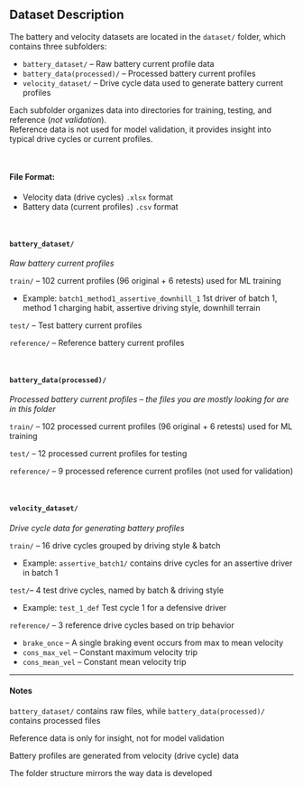 ## Dataset Description

The battery and velocity datasets are located in the `dataset/` folder, which contains three subfolders:

- `battery_dataset/` – Raw battery current profile data
- `battery_data(processed)/` – Processed battery current profiles
- `velocity_dataset/` – Drive cycle data used to generate battery current profiles

Each subfolder organizes data into directories for training, testing, and reference (*not validation*).  
Reference data is not used for model validation, it provides insight into typical drive cycles or current profiles.

<br>

#### File Format:
- Velocity data (drive cycles) `.xlsx` format  
- Battery data (current profiles) `.csv` format  

<br>

#### `battery_dataset/ `
*Raw battery current profiles*

`train/` – 102 current profiles (96 original + 6 retests) used for ML training
  - Example: `batch1_method1_assertive_downhill_1` 
    1st driver of batch 1, method 1 charging habit, assertive driving style, downhill terrain
  
`test/` – Test battery current profiles

`reference/` – Reference battery current profiles

<br>

#### `battery_data(processed)/` 
*Processed battery current profiles – the files you are mostly looking for are in this folder*  

`train/` – 102 processed current profiles (96 original + 6 retests) used for ML training

`test/` – 12 processed current profiles for testing

`reference/` – 9 processed reference current profiles (not used for validation)

<br>

#### `velocity_dataset/ `
*Drive cycle data for generating battery profiles*

`train/` – 16 drive cycles grouped by driving style & batch
  - Example: `assertive_batch1/` contains drive cycles for an assertive driver in batch 1

`test/`– 4 test drive cycles, named by batch & driving style
  - Example: `test_1_def` Test cycle 1 for a defensive driver

`reference/` – 3 reference drive cycles based on trip behavior
  - `brake_once` – A single braking event occurs from max to mean velocity
  - `cons_max_vel` – Constant maximum velocity trip
  - `cons_mean_vel` – Constant mean velocity trip

---

#### Notes
`battery_dataset/` contains raw files, while `battery_data(processed)/` contains processed files

Reference data is only for insight, not for model validation

Battery profiles are generated from velocity (drive cycle) data

The folder structure mirrors the way data is developed
